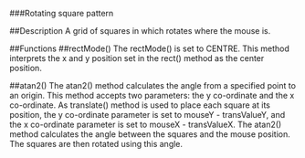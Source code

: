 ###Rotating square pattern

##Description
A grid of squares in which rotates where the mouse is.

##Functions
##rectMode()
The rectMode() is set to CENTRE. This method interprets the x and y position set in the rect() method as the center position.

##atan2()
The atan2() method calculates the angle from a specified point to an origin. This method accepts two parameters: the y co-ordinate and the x co-ordinate.
As translate() method is used to place each square at its position, the y co-ordinate parameter is set to mouseY - transValueY, and the x co-ordinate parameter is set to mouseX - transValueX. The atan2() method calculates the angle between the squares and the mouse position. The squares are then rotated using this angle.
